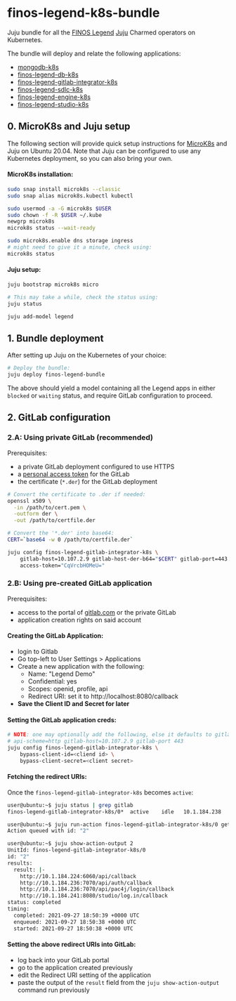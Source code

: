 # finos-legend-k8s-bundle
Juju bundle for all the [FINOS Legend](https://legend.finos.org)
[Juju](https://juju.is) Charmed operators on Kubernetes.

The bundle will deploy and relate the following applications:
* [mongodb-k8s](https://github.com/canonical/mongodb-operator)
* [finos-legend-db-k8s](https://github.com/aznashwan/legend-database-manager)
* [finos-legend-gitlab-integrator-k8s](https://github.com/aznashwan/finos-legend-gitlab-integrator-k8s)
* [finos-legend-sdlc-k8s](https://github.com/aznashwan/legend-sdlc-server-operator)
* [finos-legend-engine-k8s](https://github.com/aznashwan/legend-engine-server-operator)
* [finos-legend-studio-k8s](https://github.com/aznashwan/legend-studio-operator)

## 0. MicroK8s and Juju setup

The following section will provide quick setup instructions for
[MicroK8s](https://juju.is/docs/olm/microk8s) and Juju on Ubuntu 20.04.
Note that Juju can be configured to use any Kubernetes deployment, so you can
also bring your own.

#### MicroK8s installation:

```bash
sudo snap install microk8s --classic
sudo snap alias microk8s.kubectl kubectl

sudo usermod -a -G microk8s $USER
sudo chown -f -R $USER ~/.kube
newgrp microk8s
microk8s status --wait-ready

sudo microk8s.enable dns storage ingress
# might need to give it a minute, check using:
microk8s status
```

#### Juju setup:

```bash
juju bootstrap microk8s micro

# This may take a while, check the status using:
juju status

juju add-model legend
```

## 1. Bundle deployment

After setting up Juju on the Kubernetes of your choice:
```bash
# Deploy the bundle:
juju deploy finos-legend-bundle
```

The above should yield a model containing all the Legend apps in either
`blocked` or `waiting` status, and require GitLab configuration to proceed.

## 2. GitLab configuration

### 2.A: Using private GitLab (recommended)

Prerequisites:
* a private GitLab deployment configured to use HTTPS
* a [personal access token](https://docs.gitlab.com/ee/user/profile/personal_access_tokens.html) for the GitLab
* the certificate (`*.der`) for the GitLab deployment

```bash
# Convert the certificate to .der if needed:
openssl x509 \
  -in /path/to/cert.pem \
  -outform der \
  -out /path/to/certfile.der

# Convert the '*.der' into base64:
CERT=`base64 -w 0 /path/to/certfile.der`

juju config finos-legend-gitlab-integrator-k8s \
    gitlab-host=10.107.2.9 gitlab-host-der-b64="$CERT" gitlab-port=443 \
    access-token="CqVrcbHOMeU="
```

### 2.B: Using pre-created GitLab application

Prerequisites:
* access to the portal of [gitlab.com](https://gitlab.com) or the private GitLab
* application creation rights on said account

#### Creating the GitLab Application:
* login to Gitlab
* Go top-left to User Settings > Applications
* Create a new application with the following:
  - Name: "Legend Demo"
  - Confidential: yes
  - Scopes: openid, profile, api
  - Redirect URI: set it to http://localhost:8080/callback
* __Save the Client ID and Secret for later__

#### Setting the GitLab application creds:

```bash
# NOTE: one may optionally add the following, else it defaults to gitlab.com:
# api-scheme=http gitlab-host=10.107.2.9 gitlab-port 443
juju config finos-legend-gitlab-integrator-k8s \
    bypass-client-id=<cliend id> \
    bypass-client-secret=<client secret>
```

#### Fetching the redirect URIs:

Once the `finos-legend-gitlab-integrator-k8s` becomes `active`:
```bash
user@ubuntu:~$ juju status | grep gitlab
finos-legend-gitlab-integrator-k8s/0*  active    idle   10.1.184.238

user@ubuntu:~$ juju run-action finos-legend-gitlab-integrator-k8s/0 get-redirect-uris
Action queued with id: "2"

user@ubuntu:~$ juju show-action-output 2
UnitId: finos-legend-gitlab-integrator-k8s/0
id: "2"
results:
  result: |-
    http://10.1.184.224:6060/api/callback
    http://10.1.184.236:7070/api/auth/callback
    http://10.1.184.236:7070/api/pac4j/login/callback
    http://10.1.184.241:8080/studio/log.in/callback
status: completed
timing:
  completed: 2021-09-27 18:50:39 +0000 UTC
  enqueued: 2021-09-27 18:50:38 +0000 UTC
  started: 2021-09-27 18:50:38 +0000 UTC
```

#### Setting the above redirect URIs into GitLab:
* log back into your GitLab portal
* go to the application created previously
* edit the Redirect URI setting of the application
* paste the output of the `result` field from the `juju show-action-output`
  command run previously
